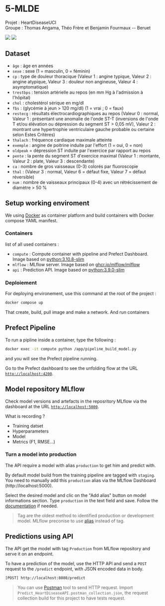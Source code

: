 # 5-MLDE
Projet : HeartDiseaseUCI
\
Groupe : Thomas Angama, Théo Frère et Benjamin Fourmaux -- Beruet

[![](https://img.shields.io/badge/Docker-compose?logo=docker&logoColor=white&color=blue)]()
[![](https://img.shields.io/badge/MLflow-using?logo=MLflow&color=white
)]()

## Dataset
- `âge` : âge en années
- `sexe` : sexe (1 = masculin, 0 = féminin)
- `cp` : type de douleur thoracique (Valeur 1 : angine typique, Valeur 2 : angine atypique, Valeur 3 : douleur non angineuse, Valeur 4 : asymptomatique)
- `trestbps` : tension artérielle au repos (en mm Hg à l'admission à l'hôpital)
- `chol` : cholestérol sérique en mg/dl
- `fbs` : (glycémie à jeun > 120 mg/dl) (1 = vrai ; 0 = faux)
- `restecg` : résultats électrocardiographiques au repos (Valeur 0 : normal, Valeur 1 : présentant une anomalie de l'onde ST-T (inversions de l'onde T et/ou élévation ou dépression du segment ST > 0,05 mV), Valeur 2 : montrant une hypertrophie ventriculaire gauche probable ou certaine selon Estes Critères)
- `thalach` : fréquence cardiaque maximale atteinte
- `exemple` : angine de poitrine induite par l'effort (1 = oui, 0 = non)
- `oldpeak` = dépression ST induite par l'exercice par rapport au repos
- `pente` : la pente du segment ST d'exercice maximal (Valeur 1 : montante, Valeur 2 : plate, Valeur 3 : descendante)
- `ca` : nombre de gros vaisseaux (0-3) colorés par fluoroscopie
- `thal` : (Valeur 3 : normal, Valeur 6 = défaut fixe, Valeur 7 = défaut réversible)
- `num` : nombre de vaisseaux principaux (0-4) avec un rétrécissement de diamètre > 50 %

## Setup working enviroment
We using [Docker](https://www.docker.com/) as container platform and build containers with Docker compose YAML manifest.

### Containers
list of all used containers :
- `compute` : Compute container with pipeline and Prefect Dashboard. Image based on [python:3.10.8-slim](https://hub.docker.com/layers/library/python/3.10.8-slim/images/sha256-49749648f4426b31b20fca55ad854caa55ff59dc604f2f76b57d814e0a47c181)
- `mlflow` : MLflow server. Image based on [ghcr.io/mlflow/mlflow](https://github.com/mlflow/mlflow/pkgs/container/mlflow/60538560?tag=v2.1.1)
- `api` : Prediction API. Image based on [python:3.9.0-slim](https://hub.docker.com/layers/library/python/3.9.0-slim/images/sha256-5d300921213569f955c3954787298127d241c115f31fc92e87305c3e7a71c7ef)

### Deploiement
For deploying environement, use this command at the root of the project :
```bash
docker compose up
```
That create, build, pull image and make a network. And run containers

## Prefect Pipeline
To run a pipline inside a container, type the following :
```bash
docker exec -it compute python /app/pipeline_build_model.py
```
and you will see the Prefect pipeline running.

Go to the Prefect dashboard to see the unfolding flow at the URL [`http://localhost:4200`](http://localhost:4200).

## Model repository MLflow
Check model versions and artefacts in the reposritory MLflow via the dashboard at the URL [`http://localhost:5000`](http://localhost:5000).

What is recording ?
- Training datset
- Hyperparameters
- Model
- Metrics (F1, RMSE...)

### Turn a model into production
The API require a model with alias `production` to get him and predict with.


By default model build from the training pipeline are tagged with `staging`. You need to manually add this `production` alias via the MLflow Dashboard (http://localhost:5000).


Select the desired model and clic on the "Add alias" button on model informations section. Type `production` in the text field and save. Follow the [documentation](https://mlflow.org/docs/latest/model-registry.html#deploy-and-organize-models) if needed.

> Tag are the oldest method to identified production or development model. MLflow preconise to use [alias](https://mlflow.org/docs/latest/model-registry.html#deploy-and-organize-models-with-aliases-and-tags) instead of tag.

## Predictions using API
The API get the model with tag `Production` from MLflow repository and serve it on an endpoint.

To have a prediction of the model, use the HTTP API and send a `POST` request to the `/predict` endpoint, with JSON encoded data in body.

```bash
[POST] http://localhost:8080/predict
```

> You can use [Postman](https://www.postman.com/) tool to send HTTP request. Import `Predict_HeartDiseaseAPI.postman_collection.json`, the request collection build for this project to have tests request.
